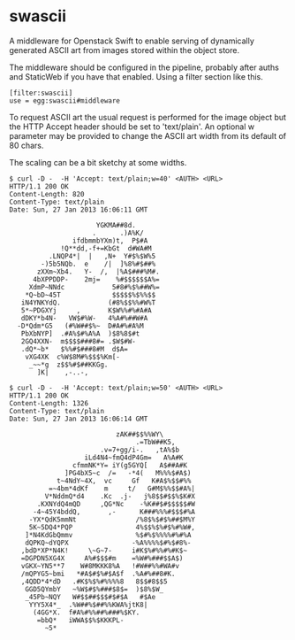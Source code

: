 swascii
=======

A middleware for Openstack Swift to enable serving of dynamically generated
ASCII art from images stored within the object store.

The middleware should be configured in the pipeline, probably after auths and 
StaticWeb if you have that enabled. Using a filter section like this.

    [filter:swascii]
    use = egg:swascii#middleware

To request ASCII art the usual request is performed for the image object but the
HTTP Accept header should be set to 'text/plain'. An optional w parameter may
be provided to change the ASCII art width from its default of 80 chars.

The scaling can be a bit sketchy at some widths.

	$ curl -D -  -H 'Accept: text/plain;w=40' <AUTH> <URL>
	HTTP/1.1 200 OK
	Content-Length: 820
	Content-Type: text/plain
	Date: Sun, 27 Jan 2013 16:06:11 GMT

	                      YGKMA##8d.        
	                     .      .)A%K/      
	                ifdbmmbYXm)t,  P$#A     
	             !Q**dd,-f+=KbGt  d#WA#M    
	          .LNQP4*|  |   ,N+  Y#$%$W%5   
	        -)5b5NQb.  e    /|  ]%8%#$##%   
	       zXXm~Xb4.   Y-  /,  |%A$###%M#.  
	      4bXPPDDP-    2mj=    %#$$$$$$A%=  
	     XdmP~NNdc            5#8#%$%##W%=  
	    *Q~bD~45T             $$$$$%$%%$$   
	   iN4YNKYdQ.            (#8%$$%%#W%T   
	   5*~PDGXYj     ,       K$W%%#%#A#A    
	   dDKY*b4N-   VW$#%W-   4%A#%##W#A     
	  -D*Qdm*G5   (#%W##$%~  D#A#%#A%M      
	   PbXbNYP]  .#A%$#%A%A  )$8%8$#t       
	   2GQ4XXN-  m$$$$###8#= .$W$#W-        
	   .dQ*~b*   $%%#$###8#M  d$A=          
	    vXG4XK  c%W$8M#%$$$%Km[-            
	     _~~*g  z$$%#$##KKGg.               
	       ]K|    ,-..-,                    

	$ curl -D -  -H 'Accept: text/plain;w=50' <AUTH> <URL>
	HTTP/1.1 200 OK
	Content-Length: 1326
	Content-Type: text/plain
	Date: Sun, 27 Jan 2013 16:06:14 GMT

	                           zAK##$$%%WY\           
	                                .=TbW##K5,        
	                       .v=7+gg/i-.   ,tA%$b       
	                   iLd4N4~fmQ4dP4Gm=   A%A#K      
	                cfmmNK*Y= iY(g5GYQ[   A$##A#K     
	              ]PG4bX5~c  /=   -*4(   M%%%$#A$)    
	            t~4NdY~4X,  vc     Gf   K#A$%$$#%%    
	          =~4bm*4dKf    m     t/   G#M$%%$$#A%|   
	         V*NddmQ*d4    .Kc  .j-   j%8$$#$$%$K#X   
	       .KXNYdQ4mQD     ,QG*Nc    -%K##$#$$$$$#W   
	      -4~45Y4bddQ,       ,-      K###%%%#$$$#%A   
	     -YX*QdK5mmNt               /%8$%$#$%##$M%Y   
	     5K~5DQ4*PQP                4%$$%$%#$%#%W#,   
	    ]*N4KdGbQmmv                %$#%$%%%%#%#%A    
	    dQPKQ~dYQPX                -%A%%%%$#%$#8%-    
	   ,bdD*XP*N4K!     \~G~7-     i#K$%#%%#%#K$~     
	   =DGPDN5XG4X     A%#$$$#m    =%W#%###$$A$)      
	   vGKX~YN5**7    W#8MKKK8%A   !#W##%%#WA#v       
	   /mQPYG5~bmi   *#A$#$%#$A$f  .%A#%##8#K.        
	   ,4QDD*4*dD   .#K$%$%#%%%%8   8$$#8$$5          
	    GGD5QYmbY   ~%W$#$%###$8$=  )$8%$W_           
	    _45Pb~NQY   W#$$##$$$#$#$A   #$Ae             
	     YYY5X4*_  .%W##%$##%%KWA%jtK8|               
	      (4GG*X.  f#A%#%%##%###%$KY.                 
	       =bbQ*   iWWA$$%$KKKPL-                     
	         ~5*                                      

